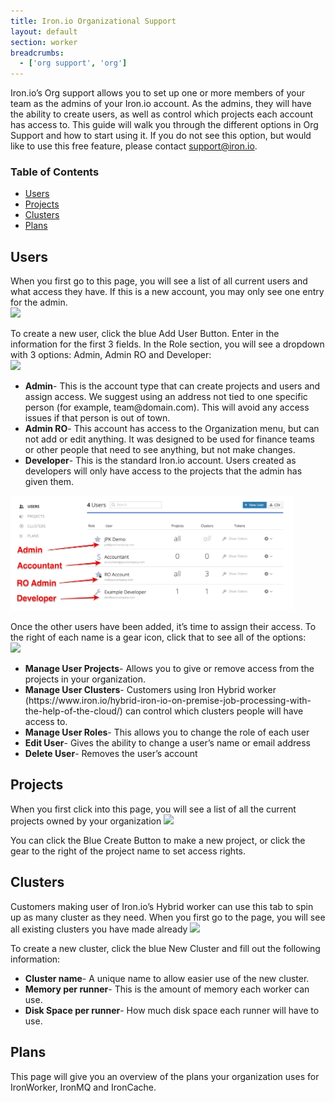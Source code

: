 ```yaml
---
title: Iron.io Organizational Support 
layout: default
section: worker
breadcrumbs:
  - ['org support', 'org']
---
```

Iron.io’s Org support allows you to set up one or more members of your team as the admins of your Iron.io account. As the admins, they will have the ability to create users, as well as control which projects each account has access to. This guide will walk you through the different options in Org Support and how to start using it. If you do not see this option, but would like to use this free feature, please contact <a href='mailto:support@iron.io'>support@iron.io</a>.


<section id="toc">
  <h3>Table of Contents</h3>
  <ul>
    <li><a href="#users">Users</a></li>
    <li><a href="#projects">Projects</a></li>
    <li><a href="#clusters">Clusters</a></li>
    <li><a href="#plans">Plans</a></li></ul>
</section>

<h2 id="users">Users</h2>
When you first go to this page, you will see a list of all current users and what access they have. If this is a new account, you may only see one entry for the admin.<br />
<img src='https://raw.githubusercontent.com/iron-io/docs/gh-pages/images/users.png' style="width: 90%;">

To create a new user, click the blue Add User Button. Enter in the information for the first 3 fields. In the Role section, you will see a dropdown with 3 options: Admin, Admin RO and Developer:<br />
<img src='https://raw.githubusercontent.com/iron-io/docs/gh-pages/images/createUser.png' style="width: 90%;">
<ul>
<li><b>Admin</b>- This is the account type that can create projects and users and assign access.  We suggest using an address not tied to one specific person (for example, team@domain.com). This will avoid any access issues if that person is out of town.</li>

<li><b>Admin RO</b>- This account has access to the Organization menu, but can not add or edit anything. It was designed to be used for finance teams or other people that need to see anything, but not make changes.</li>

<li><b>Developer</b>- This is the standard Iron.io account. Users created as developers will only have access to the projects that the admin has given them.</li></ul>

<img src='https://raw.githubusercontent.com/iron-io/docs/gh-pages/images/madeRoles.png' style="width: 90%;">

Once the other users have been added, it’s time to assign their access. To the right of each name is a gear icon, click that to see all of the options:<br />
<img src='https://raw.githubusercontent.com/iron-io/docs/gh-pages/images/gearWithDripDowns.png' style="width: 90%;">

<ul><li><b>Manage User Projects</b>- Allows you to give or remove access from the projects in your organization.

<li><b>Manage User Clusters</b>- Customers using Iron Hybrid worker (https://www.iron.io/hybrid-iron-io-on-premise-job-processing-with-the-help-of-the-cloud/) can control which clusters people will have access to.</li>

<li><b>Manage User Roles</b>- This allows you to change the role of each user</li>

<li><b>Edit User</b>- Gives the ability to change a user’s name or email address</li>

<li><b>Delete User</b>- Removes the user’s account</li></ul>

<h2 id="projects">Projects</h2>
When you first click into this page, you will see a list of all the current projects owned by your organization
<img src='https://raw.githubusercontent.com/iron-io/docs/gh-pages/images/projectsOverview.png' style="width: 90%;"><br />

You can click the Blue Create Button to make a new project, or click the gear to the right of the project name to set access rights.

<h2 id="clusters">Clusters</h2>
Customers making user of Iron.io’s Hybrid worker can use this tab to spin up as many cluster as they need. When you first go to the page, you will see all existing clusters you have made already
<img src='https://raw.githubusercontent.com/iron-io/docs/gh-pages/images/clusterOverview.png' style="width: 90%;"><br />

To create a new cluster, click the blue New Cluster and fill out the following information:<ul>
<li><b>Cluster name</b>- A unique name to allow easier use of the new cluster.</li>
<li><b>Memory per runner</b>- This is the amount of memory each worker can use.</li>
<li><b>Disk Space per runner</b>- How much disk space each runner will have to use.</li></ul>

<h2 id="plans">Plans</h2>
This page will give you an overview of the plans your organization uses for IronWorker, IronMQ and IronCache.
